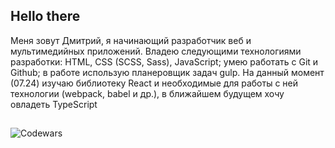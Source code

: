 ## Hello there
Меня зовут Дмитрий, я начинающий разработчик веб и мультимедийных приложений. Владею следующими технологиями разработки: HTML, CSS (SCSS, Sass), JavaScript; умею работать с Git и Github; в работе использую планеровщик задач gulp. На данный момент (07.24) изучаю библиотеку React и необходимые для работы с ней технологии (webpack, babel и др.), в ближайшем будущем хочу овладеть TypeScript
##
![Codewars](https://github.r2v.ch/codewars?user=ApfeIStrudeI&stroke=#fff)
